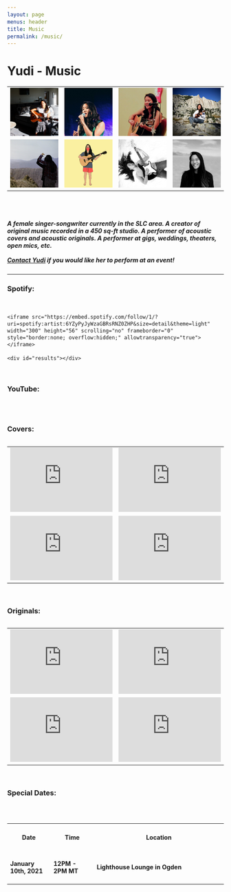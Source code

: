 ```yaml
---
layout: page
menus: header
title: Music
permalink: /music/
---
```


<h1 class="text-center"> Yudi - Music </h1>

<table width="100%">
<tr>
<td width="25%">
<img src="/assets/img/music1.jpg" class="img-fluid">
</td>
<td width="25%">
<img src="/assets/img/music2.jpg" class="img-fluid">
</td>
<td width="25%">
<img src="/assets/img/music3.jpg" class="img-fluid">
</td>
<td width="25%">
<img src="/assets/img/music4.jpg" class="img-fluid">
</td>
</tr>

<tr>
<td width="25%">
<img src="/assets/img/music5.jpg" class="img-fluid">
</td>
<td width="25%">
<img src="/assets/img/music6.png" class="img-fluid">
</td>
<td width="25%">
<img src="/assets/img/music7.png" class="img-fluid">
</td>
<td width="25%">
<img src="/assets/img/music8.jpg" class="img-fluid">
</td>
</tr>
<table>
<br/>

<br/>
<h5>
A female singer-songwriter currently in the SLC area. A creator of original music recorded in a 450 sq-ft studio. A performer of acoustic covers and acoustic originals.
A performer at gigs, weddings, theaters, open mics, etc.
<br/>
<br/>
<a href="https://yudiko.github.io/contact/#/">Contact Yudi</a> if you would like her to perform at an event! 

</h5>
<hr />
<h3>Spotify:</h3>
<br/>
<body>
   <div class="container">

   	<iframe src="https://embed.spotify.com/follow/1/?uri=spotify:artist:6YZyPyJyWzaGBRsRNZ0ZHP&size=detail&theme=light" width="300" height="56" scrolling="no" frameborder="0" style="border:none; overflow:hidden;" allowtransparency="true"></iframe>

   	<div id="results"></div>

   </div>

 </body>
<br/>
<h3>YouTube:</h3>
<br/>
<body>
<div class="container">
<script src="https://apis.google.com/js/platform.js"></script>

<div class="g-ytsubscribe" data-channelid="UCBngJ1efJfFtKdmBZWKo-kg" data-layout="full" data-count="default"></div>
   </div>
</body>
<br/>
<h3>Covers:</h3>

<table width="100%">
<tr>
<td>
<iframe width="100%" height=auto src="https://www.youtube.com/embed/iygOABIW_Qs" frameborder="0" allow="accelerometer; autoplay; encrypted-media; gyroscope; picture-in-picture" allowfullscreen></iframe>
</td>
<td>
<iframe width="100%" height=auto src="https://www.youtube.com/embed/FsQGA0AIaUY" frameborder="0" allow="accelerometer; autoplay; encrypted-media; gyroscope; picture-in-picture" allowfullscreen></iframe>
</td>
</tr>
<tr>
<td>
<iframe width="100%" height=auto src="https://www.youtube.com/embed/ytDrD1Tmxkw" frameborder="0" allow="accelerometer; autoplay; encrypted-media; gyroscope; picture-in-picture" allowfullscreen></iframe>
</td>
<td>
<iframe width="100%" height=auto src="https://www.youtube.com/embed/fAAVWLOopRY" frameborder="0" allow="accelerometer; autoplay; encrypted-media; gyroscope; picture-in-picture" allowfullscreen></iframe>
</td>
</tr>
<table>
<br/>

<h3>Originals:</h3>

<table width="100%">
<tr>
<td>
<iframe width="100%" height=auto src="https://www.youtube.com/embed/aTwRE3vL2Bs" frameborder="0" allow="accelerometer; autoplay; encrypted-media; gyroscope; picture-in-picture" allowfullscreen></iframe>
</td>
<td>
<iframe width="100%" height=auto src="https://www.youtube.com/embed/-ty8y-nRHCA" frameborder="0" allow="accelerometer; autoplay; encrypted-media; gyroscope; picture-in-picture" allowfullscreen></iframe>
</td>
</tr>
<tr>
<td>
<iframe width="100%" height=auto src="https://www.youtube.com/embed/ngDtU--h0HY" frameborder="0" allow="accelerometer; autoplay; encrypted-media; gyroscope; picture-in-picture" allowfullscreen></iframe>
</td>
<td>
<iframe width="100%" height=auto src="https://www.youtube.com/embed/54Dtv1WgtjU" frameborder="0" allow="accelerometer; autoplay; clipboard-write; encrypted-media; gyroscope; picture-in-picture" allowfullscreen></iframe>
</td>
</tr>
<table>
<br/>

<h3>Special Dates:</h3>
<br/>
<table width="100%">
<tr>
<th width="20%">
<h4>Date</h4>
</td>
<th width="20%">
<h4>Time</h4>
</td>
<th width="60%">
<h4>Location</h4>
</td>
</tr>
<tr>
<td width="20%">
<h4>January 10th, 2021</h4>
</td>
<td width="20%">
<h4>12PM - 2PM MT</h4>
</td>
<td width="60%">
<h4>Lighthouse Lounge in Ogden</h4>
</td>
</tr>
<table>

<!-- Add one of these for a new event: -->

<!-- <tr>
<td width="20%">
<h4>January 10th, 2021</h4>
</td>
<td width="20%">
<h4>12PM - 2PM MT</h4>
</td>
<td width="60%">
<h4>Lighthouse Lounge in Ogden</h4>
</td>
</tr> -->


<br/>
